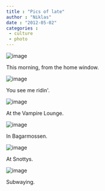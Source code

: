 ```yaml
---
title : "Pics of late"
author : "Niklas"
date : "2012-05-02"
categories : 
 - culture
 - photo
---
```


![image](https://niklasblog.com/wp-content/wpid-IMG_20120502_071413.jpg "IMG_20120502_071413.jpg")

This morning, from the home window.

![image](https://niklasblog.com/wp-content/wpid-IMG_20120430_074954.jpg "IMG_20120430_074954.jpg")

You see me ridin'.

![image](https://niklasblog.com/wp-content/wpid-CameraZOOM-20120430185758127_Hagrid_Bubble_Flowery.jpg "CameraZOOM-20120430185758127_Hagrid_Bubble_Flowery.jpg")

At the Vampire Lounge.

![image](https://niklasblog.com/wp-content/wpid-IMG_20120430_153111.jpg "IMG_20120430_153111.jpg")

In Bagarmossen.

![image](https://niklasblog.com/wp-content/wpid-IMG_20120430_212429.jpg "IMG_20120430_212429.jpg")

At Snottys.

![image](https://niklasblog.com/wp-content/wpid-IMG_20120430_075417.jpg "IMG_20120430_075417.jpg")

Subwaying.
